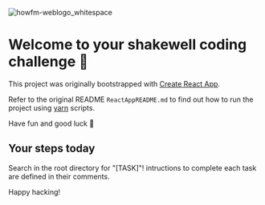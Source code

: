 ![howfm-weblogo_whitespace](https://user-images.githubusercontent.com/1236319/223379116-01e04545-4d4a-4296-8e1e-c155ea2ed1f8.svg)

# Welcome to your shakewell coding challenge :wave:

This project was originally bootstrapped with [Create React App](https://github.com/facebook/create-react-app).

Refer to the original README `ReactAppREADME.md` to find out how to run the project using [yarn](https://yarnpkg.com/) scripts.

Have fun and good luck :dizzy:

## Your steps today

Search in the root directory for "[TASK]"! intructions to complete each task are defined in their comments.

Happy hacking!
